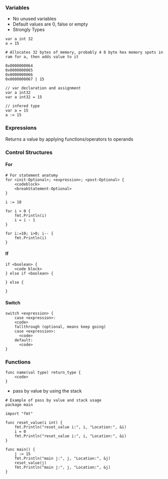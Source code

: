 ### Variables

 - No unused variables
 - Default values are 0, false or empty
 - Strongly Types

```
var a int 32
a = 15

# Allocates 32 bytes of memory, probably 4 8 byte hex memory spots in ram for a, then adds value to it

0x0000000064
0x0000000065
0x0000000066
0x0000000067 | 15
``` 

```
// var declaration and assignment
var a int32
var a int32 = 15

// infered type
var a = 15 
a := 15
```

### Expressions

Returns a value by applying functions/operators to operands

### Control Structures

#### For
```
# For statement anatomy
for <init-Optional>; <expression>; <post-Optional> {
    <codeblock>
    <breakStatement-Optional>
}

i := 10

for i > 0 {
	fmt.Println(i)
	i = i - 1
}

for i:=10; i>0; i-- {
    fmt.Println(i)
}
```

#### If
```
if <boolean> {
    <code block>
} else if <boolean> {

} else {

}
```

#### Switch
```
switch <expression> {
    case <expression>:
    <code>
    fallthrough (optional, means keep going)
    case <expression>:
      <code>
    default: 
      <code>  
}
```
### Functions
  
```
func name(val type) return_type {
    <code>
}
```

 - pass by value by using the stack

```
# Example of pass by value and stack usage
package main

import "fmt"

func reset_value(i int) {
    fmt.Println("reset_value i:", i, "Location:", &i)
    i = 0
    fmt.Println("reset_value i:", i, "Location:", &i)
}

func main() {
    j := 15
    fmt.Println("main j:", j, "Location:", &j)
    reset_value(j)
    fmt.Println("main j:", j, "Location:", &j)
}
```
